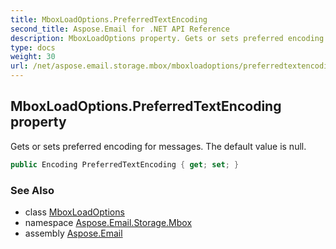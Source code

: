 ```yaml
---
title: MboxLoadOptions.PreferredTextEncoding
second_title: Aspose.Email for .NET API Reference
description: MboxLoadOptions property. Gets or sets preferred encoding for messages. The default value is null
type: docs
weight: 30
url: /net/aspose.email.storage.mbox/mboxloadoptions/preferredtextencoding/
---
```

## MboxLoadOptions.PreferredTextEncoding property

Gets or sets preferred encoding for messages. The default value is null.

```csharp
public Encoding PreferredTextEncoding { get; set; }
```

### See Also

* class [MboxLoadOptions](../)
* namespace [Aspose.Email.Storage.Mbox](../../mboxloadoptions/)
* assembly [Aspose.Email](../../../)


